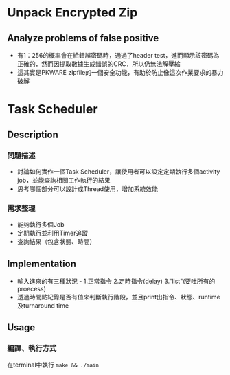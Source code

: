 # Unpack Encrypted Zip

## Analyze problems of false positive

- 有1：256的概率會在給錯誤密碼時，通過了header test，進而顯示該密碼為正確的，然而因提取數據生成錯誤的CRC，所以仍無法解壓縮
- 這其實是PKWARE zipfile的一個安全功能，有助於防止像這次作業要求的暴力破解

# Task Scheduler

## Description

### 問題描述

- 討論如何實作一個Task Scheduler，讓使用者可以設定定期執行多個activity job，並能查詢相關工作執行的結果
- 思考哪個部分可以設計成Thread使用，增加系統效能

### 需求整理

- 能夠執行多個Job
- 定期執行並利用Timer追蹤
- 查詢結果（包含狀態、時間）

## Implementation

- 輸入進來的有三種狀況 -
  1.正常指令
  2.定時指令(delay)
  3."list"(要吐所有的proecess)
- 透過時間點紀錄是否有值來判斷執行階段，並且print出指令、狀態、runtime及turnaround time

## Usage

### 編譯、執行方式

在terminal中執行 `make && ./main`
